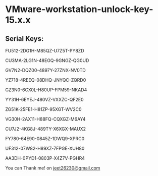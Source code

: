 # VMware-workstation-unlock-key-15.x.x

## Serial Keys:

FU512-2DG1H-M85QZ-U7Z5T-PY8ZD

CU3MA-2LG1N-48EGQ-9GNGZ-QG0UD

GV7N2-DQZ00-4897Y-27ZNX-NV0TD

YZ718-4REEQ-08DHQ-JNYQC-ZQRD0

GZ3N0-6CX0L-H80UP-FPM59-NKAD4

YY31H-6EYEJ-480VZ-VXXZC-QF2E0

ZG51K-25FE1-H81ZP-95XGT-WV2C0

VG30H-2AX11-H88FQ-CQXGZ-M6AY4

CU7J2-4KG8J-489TY-X6XGX-MAUX2

FY780-64E90-0845Z-1DWQ9-XPRC0

UF312-07W82-H89XZ-7FPGE-XUH80

AA3DH-0PYD1-0803P-X4Z7V-PGHR4



You can Thank me! on jeet26230@gmail.com

